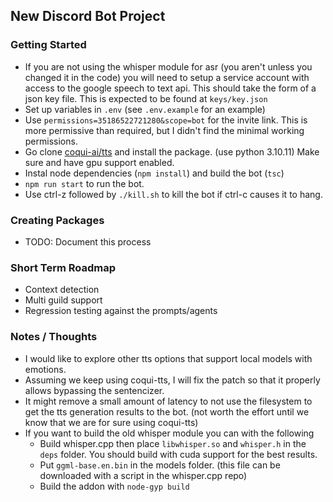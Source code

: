 ## New Discord Bot Project

### Getting Started

- If you are not using the whisper module for asr (you aren't unless you changed it in the code) you will need to setup a service account with access to the google speech to text api. This should take the form of a json key file. This is expected to be found at `keys/key.json`
- Set up variables in `.env` (see `.env.example` for an example)
- Use `permissions=35186522721280&scope=bot` for the invite link. This is more permissive than required, but I didn't find the minimal working permissions.
- Go clone [coqui-ai/tts](https://github.com/coqui-ai/TTS) and install the package. (use python 3.10.11) Make sure and have gpu support enabled.
- Instal node dependencies (`npm install`) and build the bot (`tsc`)
- `npm run start` to run the bot.
- Use ctrl-z followed by `./kill.sh` to kill the bot if ctrl-c causes it to hang.

### Creating Packages

- TODO: Document this process

### Short Term Roadmap

- Context detection
- Multi guild support
- Regression testing against the prompts/agents

### Notes / Thoughts

- I would like to explore other tts options that support local models with emotions.
- Assuming we keep using coqui-tts, I will fix the patch so that it properly allows bypassing the sentencizer.
- It might remove a small amount of latency to not use the filesystem to get the tts generation results to the bot. (not worth the effort until we know that we are for sure using coqui-tts)
- If you want to build the old whisper module you can with the following
  - Build whisper.cpp then place `libwhisper.so` and `whisper.h` in the `deps` folder. You should build with cuda support for the best results.
  - Put `ggml-base.en.bin` in the models folder. (this file can be downloaded with a script in the whisper.cpp repo)
  - Build the addon with `node-gyp build`